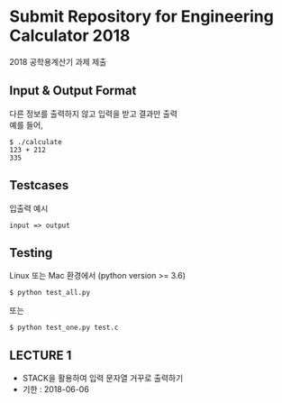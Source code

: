 # Submit Repository for Engineering Calculator 2018
2018 공학용계산기 과제 제출

## Input & Output Format
다른 정보를 출력하지 않고 입력을 받고 결과만 출력  
예를 들어,
```
$ ./calculate
123 + 212
335
```

## Testcases
입출력 예시
```
input => output
```

## Testing
Linux 또는 Mac 환경에서 (python version >= 3.6)
```
$ python test_all.py
```
또는
```
$ python test_one.py test.c
```

## LECTURE 1
* STACK을 활용하여 입력 문자열 거꾸로 출력하기
* 기한 : 2018-06-06
